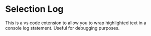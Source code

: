 # Selection Log
This is a vs code extension to allow you to wrap highlighted text in a console log statement. Useful for debugging purposes.